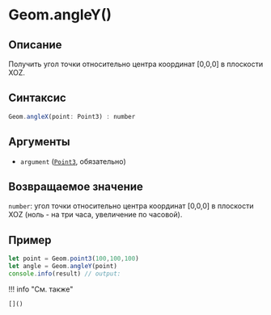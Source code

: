 # Geom.angleY()

## Описание
Получить угол точки относительно центра координат [0,0,0] в плоскости XOZ.

## Синтаксис
```javascript
Geom.angleX(point: Point3) : number
```

## Аргументы
- `argument` ([`Point3`](../../../types/Point3/_index.md), обязательно)

## Возвращаемое значение
`number`: угол точки относительно центра координат [0,0,0] в плоскости XOZ (ноль - на три часа, увеличение по часовой).

## Пример
```javascript linenums="1"
let point = Geom.point3(100,100,100)
let angle = Geom.angleY(point)
console.info(result) // output:
```

!!! info "См. также"

    []()

